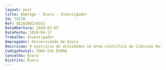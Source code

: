 ```yaml
--- 
layout: post
title: Emprego - Évora - Investigador
Id: 75270
Ref: OE202003/0151
DataAbertura: 2020-03-05
DataFecho: 2020-04-17
Trabalho: Investigador
Empregador: Universidade de Évora
Descricao: O exercício de atividades na área científica de Ciências Naturais Meteorologia e Ciências da Atmosfera em regime de contrato de trabalho em funções públicas a termo resolutivo certo pelo prazo de três anos, com vista ao desempenho de funções de investigador(a) na área de engenharia física e electrónica, de física da atmosfera incluindo experiência e conhecimento na área de desenvolvimento de instrumentação científica e análise de dados com técnicas espectrofotométricas.
CodigoPostal: 7004-516 ÉVORA
Concelho: Évora
Distrito: Évora
--- 
```

